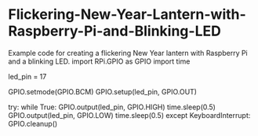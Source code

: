 # Flickering-New-Year-Lantern-with-Raspberry-Pi-and-Blinking-LED
Example code for creating a flickering New Year lantern with Raspberry Pi and a blinking LED.
import RPi.GPIO as GPIO
import time

led_pin = 17

GPIO.setmode(GPIO.BCM)
GPIO.setup(led_pin, GPIO.OUT)

try:
    while True:
        GPIO.output(led_pin, GPIO.HIGH)
        time.sleep(0.5)
        GPIO.output(led_pin, GPIO.LOW)
        time.sleep(0.5)
except KeyboardInterrupt:
    GPIO.cleanup()

